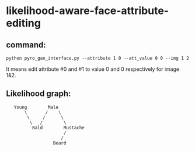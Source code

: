 # likelihood-aware-face-attribute-editing

## **command:**

```
python pyro_gan_interface.py --attribute 1 0 --att_value 0 0 --img 1 2
```

It means edit attribute #0 and #1 to value 0 and 0 respectively for image 1&2. 

## **Likelihood graph:**

```
   Young        Male 
       \       /    \  
        \     /      \
         \   /        \
          Bald        Mustache
                      /    
                     /   
                  Beard
```
